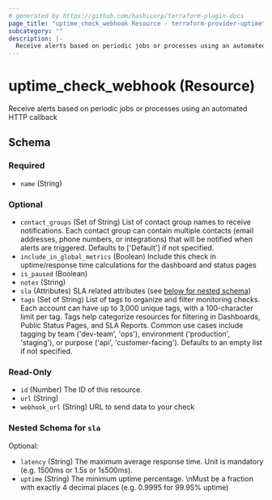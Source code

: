 ```yaml
---
# generated by https://github.com/hashicorp/terraform-plugin-docs
page_title: "uptime_check_webhook Resource - terraform-provider-uptime"
subcategory: ""
description: |-
  Receive alerts based on periodic jobs or processes using an automated HTTP callback
---
```


# uptime_check_webhook (Resource)

Receive alerts based on periodic jobs or processes using an automated HTTP callback



<!-- schema generated by tfplugindocs -->
## Schema

### Required

- `name` (String)

### Optional

- `contact_groups` (Set of String) List of contact group names to receive notifications. 
Each contact group can contain multiple contacts (email addresses, phone numbers, or integrations) 
that will be notified when alerts are triggered. Defaults to ['Default'] if not specified.
- `include_in_global_metrics` (Boolean) Include this check in uptime/response time calculations for the dashboard and status pages
- `is_paused` (Boolean)
- `notes` (String)
- `sla` (Attributes) SLA related attributes (see [below for nested schema](#nestedatt--sla))
- `tags` (Set of String) List of tags to organize and filter monitoring checks. 
Each account can have up to 3,000 unique tags, with a 100-character limit per tag. 
Tags help categorize resources for filtering in Dashboards, Public Status Pages, and SLA Reports. 
Common use cases include tagging by team ('dev-team', 'ops'), environment ('production', 'staging'), 
or purpose ('api', 'customer-facing'). Defaults to an empty list if not specified.

### Read-Only

- `id` (Number) The ID of this resource.
- `url` (String)
- `webhook_url` (String) URL to send data to your check

<a id="nestedatt--sla"></a>
### Nested Schema for `sla`

Optional:

- `latency` (String) The maximum average response time. Unit is mandatory (e.g. 1500ms or 1.5s or 1s500ms).
- `uptime` (String) The minimum uptime percentage. \nMust be a fraction with exactly 4 decimal places (e.g. 0.9995 for 99.95% uptime)


